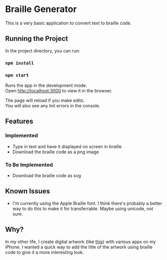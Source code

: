 # Braille Generator

This is a very basic application to convert text to braille code.

## Running the Project

In the project directory, you can run:

### `npm install`

### `npm start`

Runs the app in the development mode.<br>
Open [http://localhost:3000](http://localhost:3000) to view it in the browser.

The page will reload if you make edits.<br>
You will also see any lint errors in the console.

## Features

### Implemented

- Type in text and have it displayed on screen in braille
- Download the braille code as a png image

### To Be Implemented

- Download the braille code as svg

## Known Issues

- I'm currently using the Apple Braille font. I think there's probably a better way to do this to make it for transferrable. Maybe using unicode, not sure.

## Why?

In my other life, I create digital artwork (like [this](https://www.instagram.com/p/Brne-SzBkHq/)) with various apps on my iPhone. I wanted a quick way to add the title of the artwork using braille code to give it a more interesting look.
